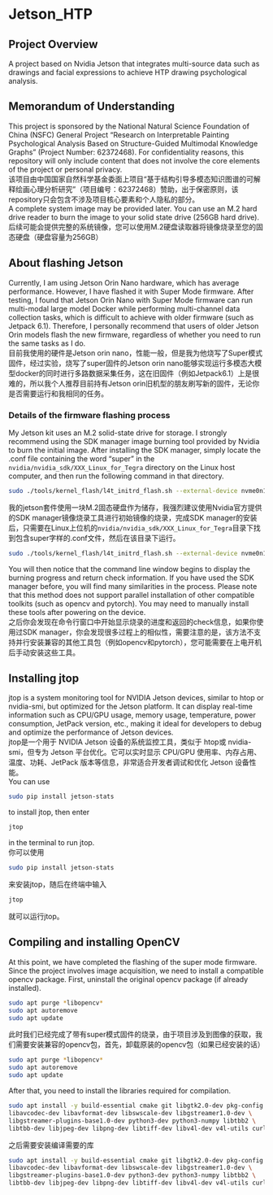 # Jetson_HTP
## Project Overview
A project based on Nvidia Jetson that integrates multi-source data such as drawings and facial expressions to achieve HTP drawing psychological analysis.
## Memorandum of Understanding
This project is sponsored by the National Natural Science Foundation of China (NSFC) General Project “Research on Interpretable Painting Psychological Analysis Based on Structure-Guided Multimodal Knowledge Graphs” (Project Number: 62372468). For confidentiality reasons, this repository will only include content that does not involve the core elements of the project or personal privacy.  
该项目由中国国家自然科学基金委面上项目“基于结构引导多模态知识图谱的可解释绘画心理分析研究”（项目编号：62372468）赞助，出于保密原则，该repository只会包含不涉及项目核心要素和个人隐私的部分。  
A complete system image may be provided later. You can use an M.2 hard drive reader to burn the image to your solid state drive (256GB hard drive).  
后续可能会提供完整的系统镜像，您可以使用M.2硬盘读取器将镜像烧录至您的固态硬盘（硬盘容量为256GB）
## About flashing Jetson
Currently, I am using Jetson Orin Nano hardware, which has average performance. However, I have flashed it with Super Mode firmware. After testing, I found that Jetson Orin Nano with Super Mode firmware can run multi-modal large model Docker while performing multi-channel data collection tasks, which is difficult to achieve with older firmware (such as Jetpack 6.1). Therefore, I personally recommend that users of older Jetson Orin models flash the new firmware, regardless of whether you need to run the same tasks as I do.  
目前我使用的硬件是Jetson orin nano，性能一般，但是我为他烧写了Super模式固件，经过实验，烧写了super固件的Jetson orin nano能够实现运行多模态大模型docker的同时进行多路数据采集任务，这在旧固件（例如Jetpack6.1）上是很难的，所以我个人推荐目前持有Jetson orin旧机型的朋友刷写新的固件，无论你是否需要运行和我相同的任务。
### Details of the firmware flashing process
My Jetson kit uses an M.2 solid-state drive for storage. I strongly recommend using the SDK manager image burning tool provided by Nvidia to burn the initial image. After installing the SDK manager, simply locate the .conf file containing the word “super” in the `nvidia/nvidia_sdk/XXX_Linux_for_Tegra` directory on the Linux host computer, and then run the following command in that directory.  
```bash
sudo ./tools/kernel_flash/l4t_initrd_flash.sh --external-device nvme0n1p1 -c tools/kernel_flash/flash_l4t_t234_nvme.xml -p "-c  bootloader/generic/cfg/flash_t234_qspi.xml" --showlogs --network usb0 jetson-orin-nano-devkit-super internal
```
我的jetson套件使用一块M.2固态硬盘作为储存，我强烈建议使用Nvidia官方提供的SDK manager镜像烧录工具进行初始镜像的烧录，完成SDK manager的安装后，只需要在Linux上位机的`nvidia/nvidia_sdk/XXX_Linux_for_Tegra`目录下找到包含super字样的.conf文件，然后在该目录下运行。  
```bash
sudo ./tools/kernel_flash/l4t_initrd_flash.sh --external-device nvme0n1p1 -c tools/kernel_flash/flash_l4t_t234_nvme.xml -p "-c  bootloader/generic/cfg/flash_t234_qspi.xml" --showlogs --network usb0 jetson-orin-nano-devkit-super internal
```
You will then notice that the command line window begins to display the burning progress and return check information. If you have used the SDK manager before, you will find many similarities in the process. Please note that this method does not support parallel installation of other compatible toolkits (such as opencv and pytorch). You may need to manually install these tools after powering on the device.  
之后你会发现在命令行窗口中开始显示烧录的进度和返回的check信息，如果你使用过SDK manager，你会发现很多过程上的相似性，需要注意的是，该方法不支持并行安装兼容的其他工具包（例如opencv和pytorch），您可能需要在上电开机后手动安装这些工具。
## Installing jtop
jtop is a system monitoring tool for NVIDIA Jetson devices, similar to htop or nvidia-smi, but optimized for the Jetson platform. It can display real-time information such as CPU/GPU usage, memory usage, temperature, power consumption, JetPack version, etc., making it ideal for developers to debug and optimize the performance of Jetson devices.  
jtop是一个用于 ​​NVIDIA Jetson​​ 设备的系统监控工具，类似于 htop或 nvidia-smi，但专为 Jetson 平台优化。它可以实时显示 ​​CPU/GPU 使用率​​、​​内存占用​​、​​温度​​、​​功耗​​、​​JetPack 版本​​等信息，非常适合开发者调试和优化 Jetson 设备性能。  
You can use
```bash
sudo pip install jetson-stats
```
to install jtop, then enter
```bash
jtop
```
in the terminal to run jtop.  
你可以使用
```bash
sudo pip install jetson-stats
```
来安装jtop，随后在终端中输入
```bash
jtop
```
就可以运行jtop。
## Compiling and installing OpenCV
At this point, we have completed the flashing of the super mode firmware. Since the project involves image acquisition, we need to install a compatible opencv package. First, uninstall the original opencv package (if already installed).
```bash
sudo apt purge *libopencv*  
sudo apt autoremove  
sudo apt update
```  
此时我们已经完成了带有super模式固件的烧录，由于项目涉及到图像的获取，我们需要安装兼容的opencv包，首先，卸载原装的opencv包（如果已经安装的话）
```bash
sudo apt purge *libopencv*  
sudo apt autoremove  
sudo apt update
```
After that, you need to install the libraries required for compilation.
```bash
sudo apt install -y build-essential cmake git libgtk2.0-dev pkg-config \
libavcodec-dev libavformat-dev libswscale-dev libgstreamer1.0-dev \
libgstreamer-plugins-base1.0-dev python3-dev python3-numpy libtbb2 \
libtbb-dev libjpeg-dev libpng-dev libtiff-dev libv4l-dev v4l-utils curl
```  
之后需要安装编译需要的库
```bash
sudo apt install -y build-essential cmake git libgtk2.0-dev pkg-config \
libavcodec-dev libavformat-dev libswscale-dev libgstreamer1.0-dev \
libgstreamer-plugins-base1.0-dev python3-dev python3-numpy libtbb2 \
libtbb-dev libjpeg-dev libpng-dev libtiff-dev libv4l-dev v4l-utils curl
```
